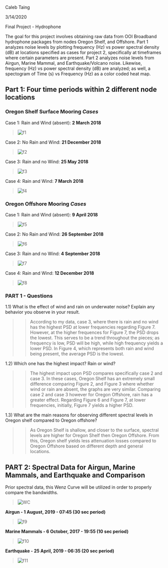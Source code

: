 Caleb Taing

3/14/2020

Final Project - Hydrophone

The goal for this project involves obtaining raw data from OOI Broadband hydrophone packages from nodes Oregon Shelf, and Offshore. Part 1 analyzes noise levels by plotting frequency (Hz) vs power spectral density (dB) at locations specified as cases for project 2, specifically at timeframes where certain parameters are present. Part 2 analyzes noise levels from Airgun, Marine Mammal, and Earthquake/Volcano noise. Likewise, frequency (Hz) vs power spectral density (dB) are analyzed; as well, a spectogram of Time (s) vs Frequency (Hz) as a color coded heat map. 

## Part 1: Four time periods within 2 different node locations
### Oregon Shelf Surface Mooring *Cases* 
Case 1: Rain and Wind (absent): **2 March 2018**
> ![f1](https://github.com/calebkt/BME_450_Hydrophone/blob/master/Hydrophone_images/f1.PNG)

Case 2: No Rain and Wind: **21 December 2018**
> ![f2](https://github.com/calebkt/BME_450_Hydrophone/blob/master/Hydrophone_images/f2.PNG)

Case 3: Rain and no Wind: **25 May 2018**
> ![f3](https://github.com/calebkt/BME_450_Hydrophone/blob/master/Hydrophone_images/f3.PNG)

Case 4: Rain and Wind: **7 March 2018**
> ![f4](https://github.com/calebkt/BME_450_Hydrophone/blob/master/Hydrophone_images/f4.PNG)

### Oregon Offshore Mooring *Cases*
Case 1: Rain and Wind (absent): **9 April 2018**
> ![f5](https://github.com/calebkt/BME_450_Hydrophone/blob/master/Hydrophone_images/f5.PNG)

Case 2: No Rain and Wind: **26 September 2018**
> ![f6](https://github.com/calebkt/BME_450_Hydrophone/blob/master/Hydrophone_images/f6.PNG)

Case 3: Rain and no Wind: **4 September 2018**
> ![f7](https://github.com/calebkt/BME_450_Hydrophone/blob/master/Hydrophone_images/f7.PNG)

Case 4: Rain and Wind: **12 December 2018**
> ![f8](https://github.com/calebkt/BME_450_Hydrophone/blob/master/Hydrophone_images/f8.PNG)

### PART 1 - Questions
1.1) What is the effect of wind and rain on underwater noise? Explain any behavior you observe in your result.
>> According to my data, case 3, where there is rain and no wind has the highest PSD at lower frequencies regarding Figure 7. However, at the higher frequences for Figure 7, the PSD drops the lowest. This serves to be a trend throughout the pieces; as frequency is low, PSD will be high, while high frequency yields a lower PSD. In Figure 4, which represents both rain and wind being present, the average PSD is the lowest. 

1.2) Which one has the highest impact? Rain or wind?
>> The highest impact upon PSD compares specifically case 2 and case 3. In these cases, Oregon Shelf has an extremely small difference comparing Figure 2, and Figure 3 where whether wind or rain are absent, the graphs are very similar. Comparing case 2 and case 3 however for Oregon Offshore, rain has a greater effect. Regarding Figure 6 and Figure 7, at lower frequencies, initially, Figure 7 yields a higher PSD. 

1.3) What are the main reasons for observing different spectral levels in Oregon shelf compared to Oregon offshore?
>> As Oregon Shelf is shallow, and closer to the surface, spectral levels are higher for Oregon Shelf then Oregon Offshore. From this, Oregon shelf yields less attenuation losses compared to Oregon Offshore based on different depth and general locations. 

## PART 2: Spectral Data for Airgun, Marine Mammals, and Earthquake   and Comparison
Prior spectral data, this Wenz Curve will be utilized in order to properly compare the bandwidths.
> ![WC](https://github.com/calebkt/BME_450_Hydrophone/blob/master/Hydrophone_images/WC.png)

**Airgun - 1 August, 2019 - 07:45 (30 sec period)**
> ![f9](https://github.com/calebkt/BME_450_Hydrophone/blob/master/Hydrophone_images/f9.PNG)

**Marine Mammals - 6 October, 2017 - 19:55 (10 sec period)**
> ![f10](https://github.com/calebkt/BME_450_Hydrophone/blob/master/Hydrophone_images/f10.PNG)

**Earthquake - 25 April, 2019 - 06:35 (20 sec period)**
> ![f11](https://github.com/calebkt/BME_450_Hydrophone/blob/master/Hydrophone_images/f11.PNG)









